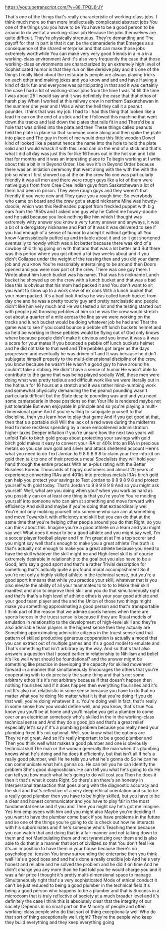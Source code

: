 https://youtubetranscript.com/?v=88_TPQL6rJY

 That's one of the things that's really characteristic of working-class jobs. I think much more so than more intellectually complicated abstract jobs You one of the things you you have to be You have to be a good person to be around to do well at a working-class job Because the jobs themselves are quite difficult. They're physically strenuous. They're demanding and The payoff for that in part is that it can be the camaraderie that Emerges as a consequence of the shared enterprise and that can make those jobs extremely worthwhile You can make very very good friends in a in a in a working-class environment And it's also very frequently the case that those working-class environments are characterized by an extremely high level of Sophisticated humor is that they run on like derisive play and it's one of the things I really liked about the restaurants people are always playing tricks on each other and making jokes and you know and and and have Having a kind of dark fun and everyone was participating in that and it was certainly the case I had a lot of working-class jobs from the time I was 14 till the time I was about 25 I would say and it was definitely the case that that ethos of harsh play When I worked at this railway crew in northern Saskatchewan in the summer one year and I Was a what the hell they call it a peanut pounder. I think that was my job. I had to I had this thing that looked like a lead tin can on the end of a stick and the I followed this machine that went down the tracks and laid down the plates that rails fit in and There'd be a hole that was drilled into the plate and then These things called peanuts held the plate in place so that someone come along and then spike the plate into place and The guy in front of me would drop this little wooden Dowel kind of looked like a peanut hence the name into the hole to hold the plate solid and I would whack it with this Lead can on the end of a stick and that's what I did all day was just this for like 16 hours out in the hot sun and I did that for months and it was an interesting place to To begin working at I write about this a bit in in Beyond Order. I believe it's in Beyond Order because there was an initiation ceremony that went along with the with the with the job so when I first showed up at the on the crew No one was particularly friendly it was all men and there were rough guys like a lot of them were native guys from from Cree Cree Indian guys from Saskatchewan a lot of them had been in prison. They were rough guys and they weren't that friendly if you were new and They gave you a rough time. So everybody who came on board and the crew got a stupid nickname Mine was howdy-doodie, which was this Redheaded puppet from freckled puppet with big ears from the 1950s and I asked one guy why he Called me howdy-doodie and he said because you look nothing like him which I thought was extremely witty answer you know a very funny answer and anyways, it was a bit of a derogatory nickname and Part of it was it was delivered to see if you had enough of a sense of humor to accept it without getting all You know Narcissistically puffed up and irritable about it and so it got shortened eventually to howdy which was a lot better because there was kind of a cowboy chic thing going on with that and that was a lot better and But there was this period where you got ribbed a lot two weeks about and if you didn't Collapse under the weight of the teasing then and you did your damn job and you know You're reasonably entertaining to be around then Doors opened and you were now part of the crew. There was one guy there. I Wrote about him lunch bucket was his name. That was his nickname Lunch bucket he showed up on the crew with a lunch bucket and that was a bad idea this is obvious that his mom had packed it and You don't want to sit you want to show up to a work crew of ex cons With a lunch bucket that your mom packed. It's a bad look And so he was called lunch bucket from day one and he was a pretty touchy guy and pretty narcissistic and people didn't like him very much and He was tested a lot and the testing started out with people just throwing pebbles at him so he was the crew would stretch out about a quarter of a mile across the line as we were working on the tracks and lunch bucket would be doing whatever job he had and That the game was to see if you could bounce a pebble off lunch buckets helmet and so he'd be working in these pebbles would be flying out of God only knows where because people didn't make it obvious and you know, it was a it was a score for your mates if you bounced a pebble off lunch buckets helmet and he did not take to that well and The pebbles got larger as the days progressed and eventually he was driven off and It was because he didn't subjugate himself properly to the multi-dimensional discipline of the crew, you know because he wasn't He wasn't a good guy to have around he couldn't take a ribbing. He didn't have a sense of humor He wasn't able to contribute to the game that was being played socially Well, these men were doing what was pretty tedious and difficult work like we were literally out in the hot sun for 16 hours at a stretch and it was rather mind-numbing work and somewhat physically demanding the the peanut pounding wasn't particularly difficult but the State despite pounding was and and you need some camaraderie in those positions so that Your life is rendered maybe not just tolerable But even enjoyable in principle and so you're playing a multi-dimensional game And if you're willing to subjugate yourself to that discipline, then you learn how to play that game And if you get good at that, then that's a portable skill Will the lack of a red wave during the midterms lead to more reckless spending by a more emboldened administration higher taxes Deeper inflation if you're unsure how the next two years will unfold Talk to birch gold group about protecting your savings with gold birch gold makes it easy to convert your IRA or 401k Into an IRA in precious metals so you can own gold and silver and attack sheltered account Here's what you need to do Text Jordan to 9 8 9 8 9 8 to claim your free info kit on gold then talk to one of their precious metal Specialists they will hold your hand through the entire process With an a-plus rating with the Better Business Bureau Thousands of happy customers and almost 20 years of experience converting IRAs and 401ks into precious metals IRAs birch gold can help you protect your savings to Text Jordan to 9 8 9 8 9 8 and protect yourself with gold today. That's Jordan to 9 8 9 8 9 8 And so you might ask yourself. Well, what are you doing when you? when you work as hard as you possibly can on at least one thing is that you're you're You're molding yourself into someone who can aim at something and move forward with efficiency And skill and maybe if you're doing that extraordinarily well You're not only molding yourself into someone who can aim at something and move Towards it with efficiency and skill but you can do that at the same time that you're helping other people around you do that Right, so you can think about this. Imagine you're a good athlete on a team and you might say well What does it mean to be a good athlete and you might say well, I'm a soccer player football player and I'm I'm great at at I'm a top scorer and you might say well that's enough to make you a great athlete The truth is that's actually not enough to make you a great athlete because you need to have the skill whatever the skill might be and High-level skill is of course extremely desirable in relationship to the goal but you also have to be a Good, let's say a good sport and that's a rather Trivial description for something that's actually quite a profound moral accomplishment So if you're not only a highly skilled athlete in the technical sense, but you're a good sport It means that while you practice your skill, whatever that is you also elevate the ability of all your teammates to to to to Make their skill manifest and also to improve their skill and you do that simultaneously right and that's that's a high level of athletic ethos is your your good athlete and your good team player and the and the Union of those two things might make you something approximating a good person and that's transportable I think part of the reason that we admire sports heroes when there are sports heroes in the truest sense is because if they are Ritual models of emulation in relationship to the development of high-level skill and they're also admirable team players in the highest sense then they actually are Something approximating admirable citizens in the truest sense and that pattern of skilled productive generous cooperation is actually a model that you can extract out of multiple games and it's a good model to emulate and That's something that isn't arbitrary by the way. And so that's that also answers a question that I posed earlier in relationship to Nihilism and belief it's like well what should be foundational? and the answer might be something like practice in developing the capacity for skilled movement forward in a manner that simultaneously Encourages the others that you're cooperating with to do precisely the same thing and that's not some arbitrary ethos It's it's not arbitrary because if that doesn't happen then nothing flourishes and if it does happen then everything flourishes and it's not It's also not relativistic in some sense because you have to do that no matter what you're doing No matter what it is that you're doing if you do that well, you're doing whatever it is. You're doing well In fact, that's really in some sense how you would define well, and you know, that's true You know you you'll be at home and you'll maybe you get a plumber to come over or an electrician somebody who's skilled in the in the working-class technical sense and And they do a good job and that's a great relief especially let's say if it's a plumbing problem because you really need your plumbing fixed It's not optional. Well, you know what the options are They're not great. And so it's really important to be a good plumber and Then you think well what makes a good plumber and one is obviously technical skill The man or the woman generally the man when it's plumbing knows what he's doing and he does it efficiently, but that isn't all If he's a really good plumber, well He he tells you what he's gonna do So he can he can communicate what he's gonna do. He can tell you he can identify the problem She's good diagnostician. He can tell you what he's going to do He can tell you how much what he's going to do will cost you Then he does it then it that's what it costs Right. So there's an there's an honesty in Interpersonal transaction that goes along with the diagnostic accuracy and the skill and that's reflective of a very deep ethical orientation and so to be a really good plumber then you have to be highly skilled, but you have to be a clear and honest communicator and you have to play fair in the most fundamental sense and if you and Then you might say he's got me imagine. Yes him employees with him and you might also Maybe you're deciding if you want to have the plumber come back if you have problems in the future and so one of the things you're going to do is check out how he interacts with his subordinates and if he's someone who's Teaching them because you can watch that and doing that in a fair manner and not talking down to them and not Manipulating them and not tyrannizing over them and is also able to do that in a manner that sort of civilized so that You don't feel like it's an imposition to have them in your house because there's no psychological tension You know surrounding the enterprise then you think well He's a good boss and and he's done a really credible job And he's very honest and reliable and he solved the problem and he did it on time And he didn't charge you any more than he had told you he would charge you and it was a fair price I thought it's pretty multi-dimensional space to manage Simultaneously right that's a very sophisticated Mode of ethical conduct it can't be just reduced to being a good plumber in the technical field It's being a good person who happens to be a plumber and that is Success in a microcosm that is truly reflective of society at a much broader level and it's definitely the case I think this is absolutely clear that the integrity of our society Depends in no small part on the Minority of people and often working-class people who do that sort of thing exceptionally well Who do that sort of thing exceptionally well, right? They're the people who keep they build everything and they keep everything going